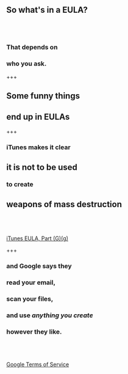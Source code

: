 ## So what's in a **EULA**?
<br><br>
### That depends on 
### who you ask.

+++

## Some **funny things** 
## end up in EULAs

+++

### **iTunes** makes it clear 
## it is **not to be used**
### to create
## weapons of mass destruction
<br><br><br>
[iTunes EULA, Part (G)(g)](https://www.apple.com/legal/internet-services/itunes/us/terms.html)

+++

### and **Google** says they
### read your **email**,
### scan your **files**,
### and use ***anything you create***
### however they like.
<br><br><br>
[Google Terms of Service](https://www.google.com)
